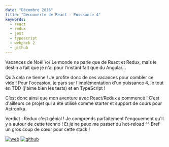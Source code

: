 ```yaml
---
date: "Décembre 2016"
title: "Découverte de React - Puissance 4"
keywords:
  - react
  - redux
  - jest
  - typescript
  - webpack 2
  - github
---
```


Vacances de Noël \o/ Le monde ne parle que de React et Redux, mais le destin a fait que je n'ai pour l'instant fait que du Angular…

Qu’à cela ne tienne ! Je profite donc de ces vacances pour combler ce vide ! Pour l'occasion, je pars sur l'implémentation d'un puissance 4, le tout en TDD (j'aime bien les tests) et en TypeScript !

C’est donc ainsi que mon aventure avec React/Redux a commencé ! C’est d'ailleurs ce projet qui a été utilisé comme starter et support de cours pour Actronika.

Verdict : Redux c’est génial ! Je comprends parfaitement l'engouement qu'il y a autour de cette techno ! Et je ne peux me passer du hot-reload ^^ Bref un gros coup de cœur pour cette stack !

[![web](web-badge.svg)](https://fabien0102.github.io/connect4react/)
[![github](github-badge.svg)](https://github.com/fabien0102/connect4react)